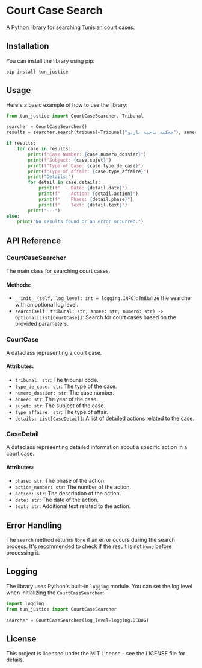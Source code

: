 # Court Case Search

A Python library for searching Tunisian court cases.

## Installation

You can install the library using pip:

```
pip install tun_justice
```

## Usage

Here's a basic example of how to use the library:

```python
from tun_justice import CourtCaseSearcher, Tribunal

searcher = CourtCaseSearcher()
results = searcher.search(tribunal=Tribunal("محكمة ناحية باردو"), annee="2023", numero="10737")

if results:
    for case in results:
        print(f"Case Number: {case.numero_dossier}")
        print(f"Subject: {case.sujet}")
        print(f"Type of Case: {case.type_de_case}")
        print(f"Type of Affair: {case.type_affaire}")
        print("Details:")
        for detail in case.details:
            print(f"  - Date: {detail.date}")
            print(f"    Action: {detail.action}")
            print(f"    Phase: {detail.phase}")
            print(f"    Text: {detail.text}")
        print("---")
else:
    print("No results found or an error occurred.")
```

## API Reference

### CourtCaseSearcher

The main class for searching court cases.

#### Methods:

- `__init__(self, log_level: int = logging.INFO)`: Initialize the searcher with an optional log level.
- `search(self, tribunal: str, annee: str, numero: str) -> Optional[List[CourtCase]]`: Search for court cases based on the provided parameters.

### CourtCase

A dataclass representing a court case.

#### Attributes:

- `tribunal: str`: The tribunal code.
- `type_de_case: str`: The type of the case.
- `numero_dossier: str`: The case number.
- `annee: str`: The year of the case.
- `sujet: str`: The subject of the case.
- `type_affaire: str`: The type of affair.
- `details: List[CaseDetail]`: A list of detailed actions related to the case.

### CaseDetail

A dataclass representing detailed information about a specific action in a court case.

#### Attributes:

- `phase: str`: The phase of the action.
- `action_number: str`: The number of the action.
- `action: str`: The description of the action.
- `date: str`: The date of the action.
- `text: str`: Additional text related to the action.

## Error Handling

The `search` method returns `None` if an error occurs during the search process. It's recommended to check if the result is not `None` before processing it.

## Logging

The library uses Python's built-in `logging` module. You can set the log level when initializing the `CourtCaseSearcher`:

```python
import logging
from tun_justice import CourtCaseSearcher

searcher = CourtCaseSearcher(log_level=logging.DEBUG)
```

## License

This project is licensed under the MIT License - see the LICENSE file for details.